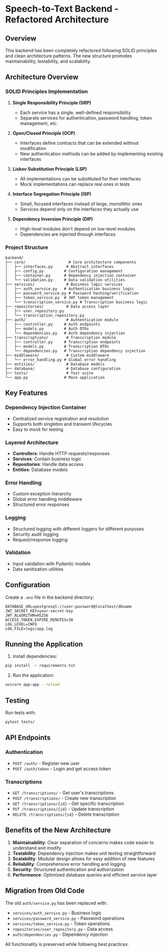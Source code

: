 # Speech-to-Text Backend - Refactored Architecture

## Overview

This backend has been completely refactored following SOLID principles and clean architecture patterns. The new structure promotes maintainability, testability, and scalability.

## Architecture Overview

### SOLID Principles Implementation

1. **Single Responsibility Principle (SRP)**
   - Each service has a single, well-defined responsibility
   - Separate services for authentication, password handling, token management, etc.

2. **Open/Closed Principle (OCP)**
   - Interfaces define contracts that can be extended without modification
   - New authentication methods can be added by implementing existing interfaces

3. **Liskov Substitution Principle (LSP)**
   - All implementations can be substituted for their interfaces
   - Mock implementations can replace real ones in tests

4. **Interface Segregation Principle (ISP)**
   - Small, focused interfaces instead of large, monolithic ones
   - Services depend only on the interfaces they actually use

5. **Dependency Inversion Principle (DIP)**
   - High-level modules don't depend on low-level modules
   - Dependencies are injected through interfaces

### Project Structure

```
backend/
├── core/                   # Core architecture components
│   ├── interfaces.py      # Abstract interfaces
│   ├── config.py         # Configuration management
│   ├── container.py      # Dependency injection container
│   └── validation.py     # Data validation utilities
├── services/              # Business logic services
│   ├── auth_service.py   # Authentication business logic
│   ├── password_service.py # Password hashing/verification
│   ├── token_service.py  # JWT token management
│   └── transcription_service.py # Transcription business logic
├── repositories/          # Data access layer
│   ├── user_repository.py
│   └── transcription_repository.py
├── auth/                  # Authentication module
│   ├── controller.py     # Auth endpoints
│   ├── models.py         # Auth DTOs
│   └── dependencies.py   # Auth dependency injection
├── transcriptions/        # Transcription module
│   ├── controller.py     # Transcription endpoints
│   ├── models.py         # Transcription DTOs
│   └── dependencies.py   # Transcription dependency injection
├── middleware/            # Custom middleware
│   └── error_handling.py # Global error handling
├── entities/              # Database models
├── database/              # Database configuration
├── tests/                 # Test suite
└── app.py                # Main application
```

## Key Features

### Dependency Injection Container
- Centralized service registration and resolution
- Supports both singleton and transient lifecycles
- Easy to mock for testing

### Layered Architecture
- **Controllers**: Handle HTTP requests/responses
- **Services**: Contain business logic
- **Repositories**: Handle data access
- **Entities**: Database models

### Error Handling
- Custom exception hierarchy
- Global error handling middleware
- Structured error responses

### Logging
- Structured logging with different loggers for different purposes
- Security audit logging
- Request/response logging

### Validation
- Input validation with Pydantic models
- Data sanitization utilities

## Configuration

Create a `.env` file in the backend directory:

```env
DATABASE_URL=postgresql://user:password@localhost/dbname
JWT_SECRET_KEY=your-secret-key
JWT_ALGORITHM=HS256
ACCESS_TOKEN_EXPIRE_MINUTES=30
LOG_LEVEL=INFO
LOG_FILE=logs/app.log
```

## Running the Application

1. Install dependencies:
```bash
pip install -r requirements.txt
```

2. Run the application:
```bash
uvicorn app:app --reload
```

## Testing

Run tests with:
```bash
pytest tests/
```

## API Endpoints

### Authentication
- `POST /auth/` - Register new user
- `POST /auth/token` - Login and get access token

### Transcriptions
- `GET /transcriptions/` - Get user's transcriptions
- `POST /transcriptions/` - Create new transcription
- `GET /transcriptions/{id}` - Get specific transcription
- `PUT /transcriptions/{id}` - Update transcription
- `DELETE /transcriptions/{id}` - Delete transcription

## Benefits of the New Architecture

1. **Maintainability**: Clear separation of concerns makes code easier to understand and modify
2. **Testability**: Dependency injection makes unit testing straightforward
3. **Scalability**: Modular design allows for easy addition of new features
4. **Reliability**: Comprehensive error handling and logging
5. **Security**: Structured authentication and authorization
6. **Performance**: Optimized database queries and efficient service layer

## Migration from Old Code

The old `auth/service.py` has been replaced with:
- `services/auth_service.py` - Business logic
- `services/password_service.py` - Password operations
- `services/token_service.py` - Token operations
- `repositories/user_repository.py` - Data access
- `auth/dependencies.py` - Dependency injection

All functionality is preserved while following best practices.
